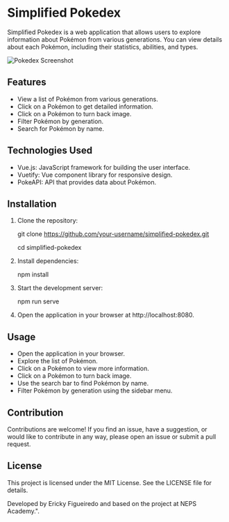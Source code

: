 # Simplified Pokedex

Simplified Pokedex is a web application that allows users to explore information about Pokémon from various generations. You can view details about each Pokémon, including their statistics, abilities, and types.

![Pokedex Screenshot](./screenshot.gif)

## Features

- View a list of Pokémon from various generations.
- Click on a Pokémon to get detailed information.
- Click on a Pokémon to turn back image.
- Filter Pokémon by generation.
- Search for Pokémon by name.

## Technologies Used

- Vue.js: JavaScript framework for building the user interface.
- Vuetify: Vue component library for responsive design.
- PokeAPI: API that provides data about Pokémon.

## Installation

1. Clone the repository:

   git clone https://github.com/your-username/simplified-pokedex.git

   cd simplified-pokedex

2. Install dependencies:

    npm install

3. Start the development server:

    npm run serve

4. Open the application in your browser at http://localhost:8080.

## Usage

- Open the application in your browser.
- Explore the list of Pokémon.
- Click on a Pokémon to view more information.
- Click on a Pokémon to turn back image.
- Use the search bar to find Pokémon by name.
- Filter Pokémon by generation using the sidebar menu.

## Contribution

Contributions are welcome! If you find an issue, have a suggestion, or would like to contribute in any way, please open an issue or submit a pull request.

## License
This project is licensed under the MIT License. See the LICENSE file for details.

Developed by Ericky Figueiredo and based on the project at NEPS Academy.".